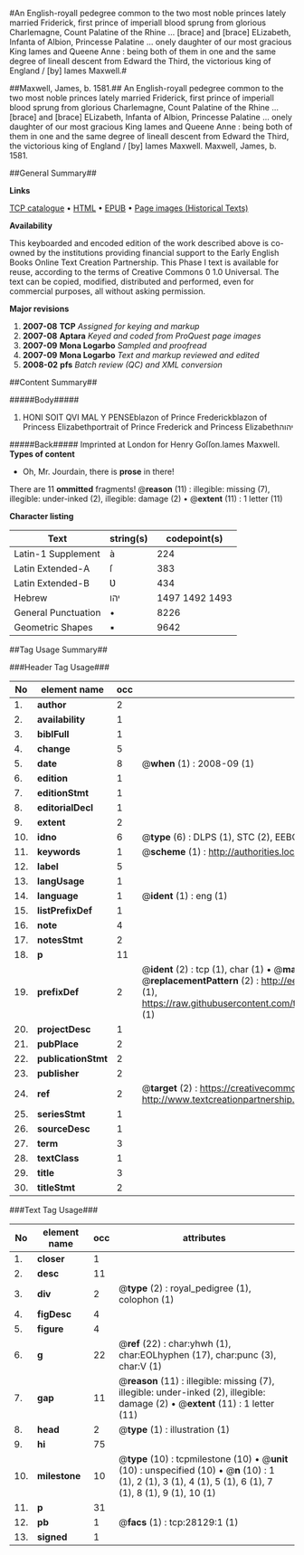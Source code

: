 #An English-royall pedegree common to the two most noble princes lately married Friderick, first prince of imperiall blood sprung from glorious Charlemagne, Count Palatine of the Rhine ... [brace] and [brace] ELizabeth, Infanta of Albion, Princesse Palatine ... onely daughter of our most gracious King Iames and Queene Anne : being both of them in one and the same degree of lineall descent from Edward the Third, the victorious king of England / [by] Iames Maxwell.#

##Maxwell, James, b. 1581.##
An English-royall pedegree common to the two most noble princes lately married Friderick, first prince of imperiall blood sprung from glorious Charlemagne, Count Palatine of the Rhine ... [brace] and [brace] ELizabeth, Infanta of Albion, Princesse Palatine ... onely daughter of our most gracious King Iames and Queene Anne : being both of them in one and the same degree of lineall descent from Edward the Third, the victorious king of England / [by] Iames Maxwell.
Maxwell, James, b. 1581.

##General Summary##

**Links**

[TCP catalogue](http://www.ota.ox.ac.uk/tcp/)  • 
[HTML](http://tei.it.ox.ac.uk/tcp/Texts-HTML/free/A07/A07307.html)  • 
[EPUB](http://tei.it.ox.ac.uk/tcp/Texts-EPUB/free/A07/A07307.epub) • 
[Page images (Historical Texts)](https://data.historicaltexts.jisc.ac.uk/view?pubId=eebo-29905503e&pageId=eebo-29905503e-28129-1)

**Availability**

This keyboarded and encoded edition of the
	       work described above is co-owned by the institutions
	       providing financial support to the Early English Books
	       Online Text Creation Partnership. This Phase I text is
	       available for reuse, according to the terms of Creative
	       Commons 0 1.0 Universal. The text can be copied,
	       modified, distributed and performed, even for
	       commercial purposes, all without asking permission.

**Major revisions**

1. __2007-08__ __TCP__ *Assigned for keying and markup*
1. __2007-08__ __Aptara__ *Keyed and coded from ProQuest page images*
1. __2007-09__ __Mona Logarbo__ *Sampled and proofread*
1. __2007-09__ __Mona Logarbo__ *Text and markup reviewed and edited*
1. __2008-02__ __pfs__ *Batch review (QC) and XML conversion*

##Content Summary##

#####Body#####

1. HONI SOIT QVI MAL Y PENSEblazon of Prince Frederickblazon of Princess Elizabethportrait of Prince Frederick and Princess Elizabethיהוה

#####Back#####
Imprinted at London for Henry Goſſon.Iames Maxwell.
**Types of content**

  * Oh, Mr. Jourdain, there is **prose** in there!

There are 11 **ommitted** fragments! 
 @__reason__ (11) : illegible: missing (7), illegible: under-inked (2), illegible: damage (2)  •  @__extent__ (11) : 1 letter (11)

**Character listing**


|Text|string(s)|codepoint(s)|
|---|---|---|
|Latin-1 Supplement|à|224|
|Latin Extended-A|ſ|383|
|Latin Extended-B|Ʋ|434|
|Hebrew|יהו|1497 1492 1493|
|General Punctuation|•|8226|
|Geometric Shapes|▪|9642|

##Tag Usage Summary##

###Header Tag Usage###

|No|element name|occ|attributes|
|---|---|---|---|
|1.|__author__|2||
|2.|__availability__|1||
|3.|__biblFull__|1||
|4.|__change__|5||
|5.|__date__|8| @__when__ (1) : 2008-09 (1)|
|6.|__edition__|1||
|7.|__editionStmt__|1||
|8.|__editorialDecl__|1||
|9.|__extent__|2||
|10.|__idno__|6| @__type__ (6) : DLPS (1), STC (2), EEBO-CITATION (1), OCLC (1), VID (1)|
|11.|__keywords__|1| @__scheme__ (1) : http://authorities.loc.gov/ (1)|
|12.|__label__|5||
|13.|__langUsage__|1||
|14.|__language__|1| @__ident__ (1) : eng (1)|
|15.|__listPrefixDef__|1||
|16.|__note__|4||
|17.|__notesStmt__|2||
|18.|__p__|11||
|19.|__prefixDef__|2| @__ident__ (2) : tcp (1), char (1)  •  @__matchPattern__ (2) : ([0-9\-]+):([0-9IVX]+) (1), (.+) (1)  •  @__replacementPattern__ (2) : http://eebo.chadwyck.com/downloadtiff?vid=$1&page=$2 (1), https://raw.githubusercontent.com/textcreationpartnership/Texts/master/tcpchars.xml#$1 (1)|
|20.|__projectDesc__|1||
|21.|__pubPlace__|2||
|22.|__publicationStmt__|2||
|23.|__publisher__|2||
|24.|__ref__|2| @__target__ (2) : https://creativecommons.org/publicdomain/zero/1.0/ (1), http://www.textcreationpartnership.org/docs/. (1)|
|25.|__seriesStmt__|1||
|26.|__sourceDesc__|1||
|27.|__term__|3||
|28.|__textClass__|1||
|29.|__title__|3||
|30.|__titleStmt__|2||


###Text Tag Usage###

|No|element name|occ|attributes|
|---|---|---|---|
|1.|__closer__|1||
|2.|__desc__|11||
|3.|__div__|2| @__type__ (2) : royal_pedigree (1), colophon (1)|
|4.|__figDesc__|4||
|5.|__figure__|4||
|6.|__g__|22| @__ref__ (22) : char:yhwh (1), char:EOLhyphen (17), char:punc (3), char:V (1)|
|7.|__gap__|11| @__reason__ (11) : illegible: missing (7), illegible: under-inked (2), illegible: damage (2)  •  @__extent__ (11) : 1 letter (11)|
|8.|__head__|2| @__type__ (1) : illustration (1)|
|9.|__hi__|75||
|10.|__milestone__|10| @__type__ (10) : tcpmilestone (10)  •  @__unit__ (10) : unspecified (10)  •  @__n__ (10) : 1 (1), 2 (1), 3 (1), 4 (1), 5 (1), 6 (1), 7 (1), 8 (1), 9 (1), 10 (1)|
|11.|__p__|31||
|12.|__pb__|1| @__facs__ (1) : tcp:28129:1 (1)|
|13.|__signed__|1||
